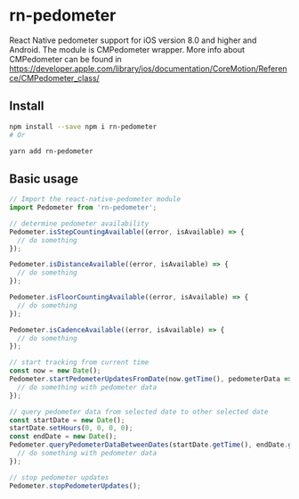 # rn-pedometer

React Native pedometer support for iOS version 8.0 and higher and Android. The module is CMPedometer wrapper. More info about CMPedometer can be found in https://developer.apple.com/library/ios/documentation/CoreMotion/Reference/CMPedometer_class/

## Install

```sh
npm install --save npm i rn-pedometer
# Or

yarn add rn-pedometer
```

## Basic usage

```js
// Import the react-native-pedometer module
import Pedometer from 'rn-pedometer';

// determine pedometer availability
Pedometer.isStepCountingAvailable((error, isAvailable) => {
  // do something
});

Pedometer.isDistanceAvailable((error, isAvailable) => {
  // do something
});

Pedometer.isFloorCountingAvailable((error, isAvailable) => {
  // do something
});

Pedometer.isCadenceAvailable((error, isAvailable) => {
  // do something
});

// start tracking from current time
const now = new Date();
Pedometer.startPedometerUpdatesFromDate(now.getTime(), pedometerData => {
  // do something with pedometer data
});

// query pedometer data from selected date to other selected date
const startDate = new Date();
startDate.setHours(0, 0, 0, 0);
const endDate = new Date();
Pedometer.queryPedometerDataBetweenDates(startDate.getTime(), endDate.getTime(), pedometerData => {
  // do something with pedometer data
});

// stop pedometer updates
Pedometer.stopPedometerUpdates();
```
